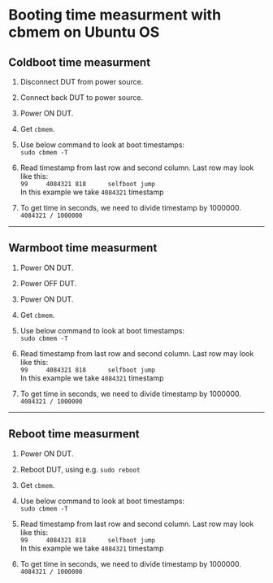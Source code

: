 # Booting time measurment with cbmem on Ubuntu OS

## Coldboot time measurment

1. Disconnect DUT from power source.

2. Connect back DUT to power source.

3. Power ON DUT.

4. Get `cbmem`.

5. Use below command to look at boot timestamps:  
`sudo cbmem -T`

6. Read timestamp from last row and second column. Last row may look like this:  
`99     4084321 818      selfboot jump`  
In this example we take `4084321` timestamp
7. To get time in seconds, we need to divide timestamp by 1000000.  
`4084321 / 1000000`

***

## Warmboot time measurment

1. Power ON DUT.

2. Power OFF DUT.

3. Power ON DUT.

4. Get `cbmem`.

5. Use below command to look at boot timestamps:  
`sudo cbmem -T`

6. Read timestamp from last row and second column. Last row may look like this:  
`99     4084321 818      selfboot jump`  
In this example we take `4084321` timestamp
7. To get time in seconds, we need to divide timestamp by 1000000.  
`4084321 / 1000000`

***

## Reboot time measurment

1. Power ON DUT.

2. Reboot DUT, using e.g.
`sudo reboot`

3. Get `cbmem`.

4. Use below command to look at boot timestamps:  
`sudo cbmem -T`

5. Read timestamp from last row and second column. Last row may look like this:  
`99     4084321 818      selfboot jump`  
In this example we take `4084321` timestamp
6. To get time in seconds, we need to divide timestamp by 1000000.  
`4084321 / 1000000`
